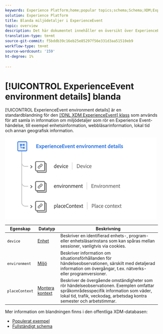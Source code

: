 ```yaml
---
keywords: Experience Platform;home;popular topics;schema;Schema;XDM;ExperienceEvent;fields;schemas;Schemas;Schema design;mixin;mixin;environment;environment details;
solution: Experience Platform
title: Blanda miljödetaljer i ExperienceEvent
topic: overview
description: Det här dokumentet innehåller en översikt över ExperienceEvent-miljödetaljmixen.
translation-type: tm+mt
source-git-commit: f5bddb39c16eb25e85297f56e331d3aa51510eb9
workflow-type: tm+mt
source-wordcount: '159'
ht-degree: 1%

---
```



# [!UICONTROL ExperienceEvent environment details] blanda

[!UICONTROL ExperienceEvent environment details] är en standardblandning för den [[!DNL XDM ExperienceEvent] klass](../../classes/individual-profile.md) som används för att samla in information om miljödetaljer som rör en Experience Event-händelse, till exempel enhetsinformation, webbläsarinformation, lokal tid och annan geografisk information.

<img src="../../images/mixins/environment-details.png" width="500" /><br />

| Egenskap | Datatyp | Beskrivning |
| --- | --- | --- |
| `device` | [Enhet](../../data-types/device.md) | Beskriver en identifierad enhets-, program- eller enhetsläsarinstans som kan spåras mellan sessioner, vanligtvis via cookies. |
| `environment` | [Miljö](../../data-types/environment.md) | Beskriver information om situationsförhållanden för händelseobservationen, särskilt med detaljerad information om övergångar, t.ex. nätverks- eller programversioner. |
| `placeContext` | [Montera kontext](../../data-types/place-context.md) | Beskriver de övergående omständigheter som rör händelseobservationen. Exemplen omfattar språkområdesspecifik information som väder, lokal tid, trafik, veckodag, arbetsdag kontra semester och arbetstimmar. |

Mer information om blandningen finns i den offentliga XDM-databasen:

* [Populerat exempel](https://github.com/adobe/xdm/blob/master/components/mixins/experience-event/experienceevent-environment-details.example.1.json)
* [Fullständigt schema](https://github.com/adobe/xdm/blob/master/components/mixins/experience-event/experienceevent-environment-details.schema.json)
